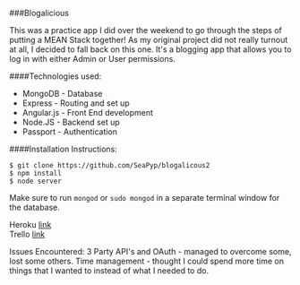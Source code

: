 ###Blogalicious

This was a practice app I did over the weekend to go through the steps of putting a MEAN Stack together!  As my original project did not really turnout at all, I decided to fall back on this one.  It's a blogging app that allows you to log in with either Admin or User permissions.

####Technologies used:
* MongoDB - Database
* Express - Routing and set up
* Angular.js - Front End development
* Node.JS - Backend set up
* Passport - Authentication

####Installation Instructions:
```
$ git clone https://github.com/SeaPyp/blogalicous2
$ npm install
$ node server
```
Make sure to run `mongod` or `sudo mongod` in a separate terminal window for the database.

Heroku [link](https://blogaliciousnessness.herokuapp.com/)  
Trello [link](https://trello.com/b/uNBW1o2e/project-4)

Issues Encountered:
3 Party API's and OAuth - managed to overcome some, lost some others.
Time management - thought I could spend more time on things that I wanted to instead of what I needed to do.


